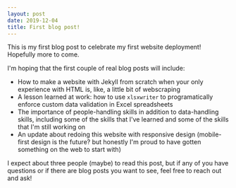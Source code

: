 ```yaml
---
layout: post
date: 2019-12-04
title: First blog post!
---
```


This is my first blog post to celebrate my first website deployment! Hopefully more to come.   

I'm hoping that the first couple of real blog posts will include:  
  * How to make a website with Jekyll from scratch when your only experience with HTML is, like, a little bit of webscraping
  * A lesson learned at work: how to use `xlsxwriter` to programatically enforce custom data validation in Excel spreadsheets
  * The importance of people-handling skills in addition to data-handling skills, including some of the skills that I've learned and some of the skills that I'm still working on
  * An update about redoing this website with responsive design (mobile-first design is the future? but honestly I'm proud to have gotten something on the web to start with)

I expect about three people (maybe) to read this post, but if any of you have questions or if there are blog posts you want to see, feel free to reach out and ask!